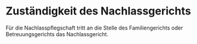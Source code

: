 # Zuständigkeit des Nachlassgerichts

Für die Nachlasspflegschaft tritt an die Stelle des Familiengerichts oder Betreuungsgerichts das Nachlassgericht. 


